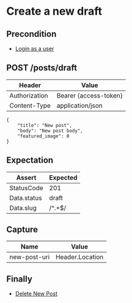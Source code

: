 # Create a new draft

## Precondition

* [Login as a user](../common/login-with-user-1.md)

## POST /posts/draft

| Header | Value |
| - | - |
| Authorization | Bearer {access-token} |
| Content-Type | application/json |

```
{
    "title": "New post",
    "body": "New post body",
    "featured_image": 0
}
```

## Expectation

| Assert | Expected |
| - | - |
| StatusCode | 201 |
| Data.status | draft |
| Data.slug | /^.+$/ |

## Capture

| Name | Value |
| - | - |
| new-post-uri | Header.Location |

## Finally

* [Delete New Post](../common/delete-new-post.md)